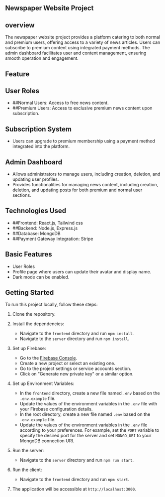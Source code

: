 ## Newspaper Website Project

## overview
The newspaper website project provides a platform catering to both normal and premium users, offering access to a variety of news articles. Users can subscribe to premium content using integrated payment methods. The admin dashboard facilitates user and content management, ensuring smooth operation and engagement.

## Feature

## User Roles
- ##Normal Users: Access to free news content.
- ##Premium Users: Access to exclusive premium news content upon subscription.

## Subscription System
- Users can upgrade to premium membership using a payment method integrated into the platform.

## Admin Dashboard
- Allows administrators to manage users, including creation, deletion, and updating user profiles.
- Provides functionalities for managing news content, including creation, deletion, and updating posts for both premium and normal user sections.

## Technologies Used
- ##Frontend: React.js, Tailwind css 
- ##Backend: Node.js, Express.js
- ##Database: MongoDB
- ##Payment Gateway Integration: Stripe

## Basic Features

- User Roles
- Profile page where users can update their avatar and display name.
- Dark mode can be enabled.

## Getting Started

To run this project locally, follow these steps:

1. Clone the repository.
2. Install the dependencies:
   - Navigate to the `frontend` directory and run `npm install`.
   - Navigate to the `server` directory and run `npm install`.
3. Set up Firebase:
   - Go to the [Firebase Console](https://console.firebase.google.com/).
   - Create a new project or select an existing one.
   - Go to the project settings or service accounts section.
   - Click on "Generate new private key" or a similar option.
   
4. Set up Environment Variables:
   - In the `frontend` directory, create a new file named `.env` based on the `.env.example` file.
   - Update the values of the environment variables in the `.env` file with your Firebase configuration details.
   - In the root directory, create a new file named `.env` based on the `.env.example` file.
   - Update the values of the environment variables in the `.env` file according to your preferences. For example, set the `PORT` variable to specify the desired port for the server and set `MONGO_URI` to your MongoDB connection URI.
5. Run the server:
   - Navigate to the `server` directory and run `npm run start`.
6. Run the client:
   - Navigate to the `frontend` directory and run `npm start`.
7. The application will be accessible at `http://localhost:3000`.
